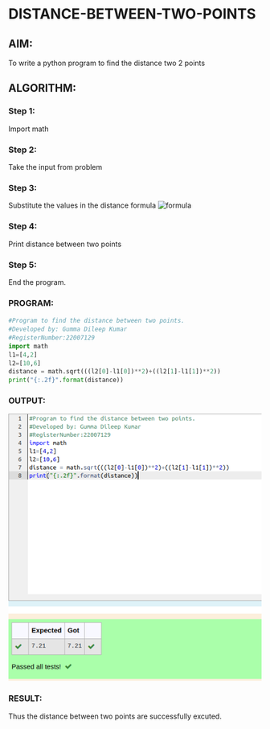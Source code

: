 # DISTANCE-BETWEEN-TWO-POINTS

## AIM:
To write a python program to find the distance two 2 points
## ALGORITHM:
### Step 1: 
Import math
### Step 2:
Take the input from problem 
### Step 3: 
Substitute the values in the distance formula  ![formula](/formula.jpg)
### Step 4: 
Print distance between two points
### Step 5: 
End the program.
### PROGRAM:
```python
#Program to find the distance between two points.
#Developed by: Gumma Dileep Kumar
#RegisterNumber:22007129
import math
l1=[4,2]
l2=[10,6]
distance = math.sqrt(((l2[0]-l1[0])**2)+((l2[1]-l1[1])**2))
print("{:.2f}".format(distance))
```
  


### OUTPUT:
![MODEL](/distance_output.png)


### RESULT:
Thus the distance between two points are successfully excuted.
